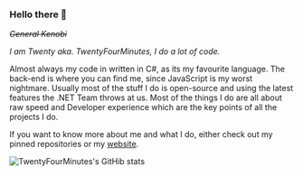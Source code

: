 ### Hello there 👋
~~*General Kenobi*~~

*I am Twenty aka. TwentyFourMinutes, I do a lot of code.*

Almost always my code in written in C#, as its my favourite language. The back-end is where you can find me, since JavaScript is my worst nightmare. Usually most of the stuff I do is open-source and using the latest features the .NET Team throws at us. Most of the things I do are all about raw speed and Developer experience which are the key points of all the projects I do.

If you want to know more about me and what I do, either check out my pinned repositories or my [website](https://twenty-four.dev).

![TwentyFourMinutes's GitHib stats](https://github-readme-stats.vercel.app/api?username=TwentyFourMinutes&show_icons=true&theme=tokyonight&count_private=true)
